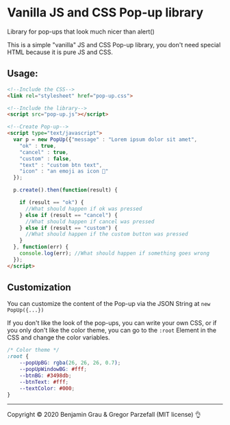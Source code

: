 # Vanilla JS and CSS Pop-up library
Library for pop-ups that look much nicer than alert()

This is a simple "vanilla" JS and CSS Pop-up library, you don't need special HTML because it is pure JS and CSS.

## Usage:

```HTML
<!--Include the CSS-->
<link rel="stylesheet" href="pop-up.css">
```

```HTML
<!--Include the library-->
<script src="pop-up.js"></script>

<!--Create Pop-up-->
<script type="text/javascript">
  var p = new PopUp({"message" : "Lorem ipsum dolor sit amet",
    "ok" : true,
    "cancel" : true,
    "custom" : false,
    "text" : "custom btn text",
    "icon" : "an emoji as icon 📣"
  });

  p.create().then(function(result) {

    if (result == "ok") {
      //What should happen if ok was pressed
    } else if (result == "cancel") {
      //What should happen if cancel was pressed
    } else if (result == "custom") {
      //What should happen if the custom button was pressed
    }
  }, function(err) {
    console.log(err); //What should happen if something goes wrong
  });
</script>
```

## Customization

You can customize the content of the Pop-up via the JSON String at `new PopUp({...})`

If you don't like the look of the pop-ups, you can write your own CSS, or if you only don't like the color theme, you can go to the `:root` Element in the CSS and change the color variables.
```CSS
/* Color theme */
:root {
	--popUpBG: rgba(26, 26, 26, 0.7);
	--popUpWindowBG: #fff;
	--btnBG: #3498db;
	--btnText: #fff;
	--textColor: #000;
}
```

---
Copyright © 2020 Benjamin Grau & Gregor Parzefall (MIT license) 👌

